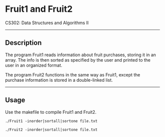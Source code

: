 # Fruit1 and Fruit2

CS302: Data Structures and Algorithms II

-----------
Description
-----------
The program Fruit1 reads information about fruit purchases, storing it in an array.
The info is then sorted as specified by the user and printed to the user in an organized format.

The program Fruit2 functions in the same way as Fruit1, except the purchase information is 
stored in a double-linked list.

-----
Usage
-----
Use the makefile to compile Fruit1 and Fruit2.

    ./Fruit1 -inorder|sortall|sortone file.txt
    
    ./Fruit2 -inorder|sortall|sortone file.txt
